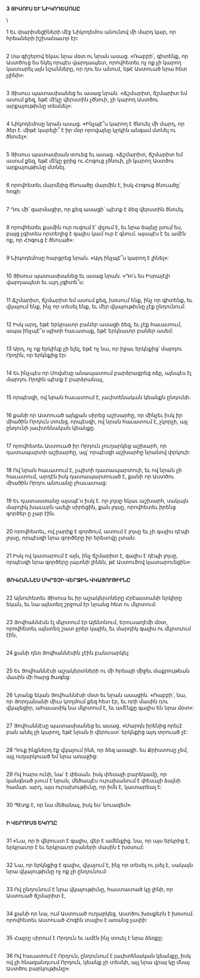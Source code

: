 **3 ՅԻՍՈՒՍ ԵՒ ՆԻԿՈԴԵՄՈՍԸ**

\

1 Եւ փարիսեցիների մէջ Նիկոդեմոս անունով մի մարդ կար, որ հրեաների իշխանաւոր էր:

\
2 Սա գիշերով եկաւ նրա մօտ ու նրան ասաց. «Ռաբբի՛, գիտենք, որ Աստծուց ես եկել որպէս վարդապետ, որովհետեւ ոչ ոք չի կարող կատարել այն նշանները, որ դու ես անում, եթէ Աստուած նրա հետ չլինի»:

\
3 Յիսուս պատասխանեց եւ ասաց նրան. «Ճշմարիտ, ճշմարիտ եմ ասում քեզ, եթէ մէկը վերստին չծնուի, չի կարող Աստծու արքայութիւնը տեսնել»:

\
4 Նիկոդեմոսը նրան ասաց. «Ինչպէ՞ս կարող է ծնուել մի մարդ, որ ծեր է. միթէ կարելի՞ է իր մօր որովայնը կրկին անգամ մտնել ու ծնուել»:

\
5 Յիսուս պատասխան տուեց եւ ասաց. «Ճշմարիտ, ճշմարիտ եմ ասում քեզ, եթէ մէկը ջրից ու Հոգուց չծնուի, չի կարող Աստծու արքայութիւնը մտնել.

\
6 որովհետեւ մարմնից ծնուածը մարմին է, իսկ Հոգուց ծնուածը՝ հոգի:

\
7 Դու մի՛ զարմացիր, որ քեզ ասացի՝ պէտք է ձեզ վերստին ծնուել.

\
8 որովհետեւ քամին ուր ուզում է՝ փչում է, եւ նրա ձայնը լսում ես, բայց չգիտես որտեղից է գալիս կամ ուր է գնում. այսպէս է եւ ամէն ոք, որ Հոգուց է ծնուած»:

\
9 Նիկոդեմոսը հարցրեց նրան. «Այդ ինչպէ՞ս կարող է լինել»:

\
10 Յիսուս պատասխանեց եւ ասաց նրան. «Դո՛ւ ես Իսրայէլի վարդապետ եւ այդ չգիտե՞ս:

\
11 Ճշմարիտ, ճշմարիտ եմ ասում քեզ, խօսում ենք, ինչ որ գիտենք, եւ վկայում ենք, ինչ որ տեսել ենք, եւ մեր վկայութիւնը չէք ընդունում:

\
12 Իսկ արդ, եթէ երկրաւոր բաներ ասացի ձեզ, եւ չէք հաւատում, ապա ինչպէ՞ս պիտի հաւատաք, եթէ երկնաւոր բաներ ասեմ:

\
13 Արդ, ոչ ոք երկինք չի ելել, եթէ ոչ նա, որ իջաւ երկնքից՝ մարդու Որդին, որ երկնքից էր:

\
14 Եւ ինչպէս որ Մովսէսը անապատում բարձրացրեց օձը, այնպէս էլ մարդու Որդին պէտք է բարձրանայ,

\
15 որպէսզի, ով նրան հաւատում է, յաւիտենական կեանքն ընդունի.

\
16 քանի որ Աստուած այնքան սիրեց աշխարհը, որ մինչեւ իսկ իր միածին Որդուն տուեց, որպէսզի, ով նրան հաւատում է, չկորչի, այլ ընդունի յաւիտենական կեանքը.

\
17 որովհետեւ Աստուած իր Որդուն չուղարկեց աշխարհ, որ դատապարտի աշխարհը, այլ՝ որպէսզի աշխարհը նրանով փրկուի:

\
18 Ով նրան հաւատում է, չպիտի դատապարտուի, եւ ով նրան չի հաւատում, արդէն իսկ դատապարտուած է, քանի որ Աստծու միածին Որդու անուանը չհաւատաց:

\
19 Եւ դատաստանը այսպէ՛ս իսկ է. որ լոյսը եկաւ աշխարհ, սակայն մարդիկ խաւարն աւելի սիրեցին, քան լոյսը, որովհետեւ իրենց գործեր ը չար էին.

\
20 որովհետեւ, ով չարիք է գործում, ատում է լոյսը եւ չի գալիս դէպի լոյսը, որպէսզի նրա գործերը իր երեսովը չտան:

\
21 Իսկ ով կատարում է այն, ինչ ճշմարիտ է, գալիս է դէպի լոյսը, որպէսզի նրա գործերը յայտնի լինեն, թէ Աստուծով կատարուեցին»:

\
**ՅՈՎՀԱՆՆԷՍ ՄԿՐՏՉԻ ՎԵՐՋԻՆ ՎԿԱՅՈՒԹԻՒՆԸ**

\
22 Այնուհետեւ Յիսուս եւ իր աշակերտները Հրէաստանի երկիրը եկան, եւ նա այնտեղ շրջում էր նրանց հետ ու մկրտում:

\
23 Յովհաննէսն էլ մկրտում էր Այենոնում, Երուսաղէմի մօտ, որովհետեւ այնտեղ շատ ջրեր կային, եւ մարդիկ գալիս ու մկրտւում էին,

\
24 քանի դեռ Յովհաննէսին չէին բանտարկել:

\
25 Եւ Յովհաննէսի աշակերտների ու մի հրեայի միջեւ մաքրութեան մասին մի հարց ծագեց:

\
26 Նրանք եկան Յովհաննէսի մօտ եւ նրան ասացին. «Ռաբբի՛, նա, որ Յորդանանի միւս կողմում քեզ հետ էր, եւ որի մասին դու վկայեցիր, ահաւասիկ նա մկրտում է, եւ ամէնքը գալիս են նրա մօտ»:

\
27 Յովհաննէսը պատասխանեց եւ ասաց. «Մարդն իրենից որեւէ բան անել չի կարող, եթէ նրան ի վերուստ՝ երկնքից այդ տրուած չէ:

\
28 Դուք ինքներդ էք վկայում ինձ, որ ձեզ ասացի. ես Քրիստոսը չեմ, այլ ուղարկուած եմ նրա առաջից:

\
29 Ով հարս ունի, նա՛ է փեսան. իսկ փեսայի բարեկամը, որ կանգնած լսում է նրան, մեծապէս ուրախանում է փեսայի ձայնի համար. արդ, այս ուրախութիւնը, որ իմն է, կատարեալ է:

\
30 Պէտք է, որ նա մեծանայ, իսկ ես՝ նուազեմ»:

\
**Ի ՎԵՐՈՒՍՏ ԵԿՈՂԸ**

\
31 «Նա, որ ի վերուստ է գալիս, վեր է ամենքից. նա, որ այս երկրից է, երկրաւոր է եւ երկրաւոր բաների մասին է խօսում:

\
32 Նա, որ երկնքից է գալիս, վկայում է, ինչ որ տեսել ու լսել է, սակայն նրա վկայութիւնը ոչ ոք չի ընդունում:

\
33 Ով ընդունում է նրա վկայութիւնը, հաստատած կը լինի, որ Աստուած ճշմարիտ է,

\
34 քանի որ նա, ում Աստուած ուղարկեց, Աստծու խօսքերն է խօսում. որովհետեւ Աստուած Հոգին տալիս է առանց չափի:

\
35 Հայրը սիրում է Որդուն եւ ամէն ինչ տուել է նրա ձեռքը:

\
36 Ով հաւատում է Որդուն, ընդունում է յաւիտենական կեանքը, իսկ ով չի հնազանդւում Որդուն, կեանք չի տեսնի, այլ նրա վրայ կը մնայ Աստծու բարկութիւնը»:
